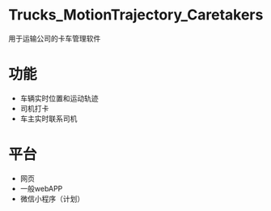 # Trucks_MotionTrajectory_Caretakers
用于运输公司的卡车管理软件
# 功能
- 车辆实时位置和运动轨迹
- 司机打卡
- 车主实时联系司机
# 平台
- 网页
- 一般webAPP
- 微信小程序（计划）
